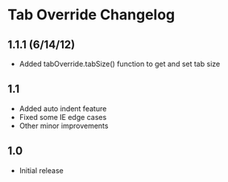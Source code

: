 # Tab Override Changelog

## 1.1.1 (6/14/12)
* Added tabOverride.tabSize() function to get and set tab size

## 1.1
* Added auto indent feature
* Fixed some IE edge cases
* Other minor improvements

## 1.0
* Initial release